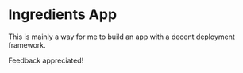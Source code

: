 # Ingredients App

This is mainly a way for me to build an app with a decent deployment framework.

Feedback appreciated!